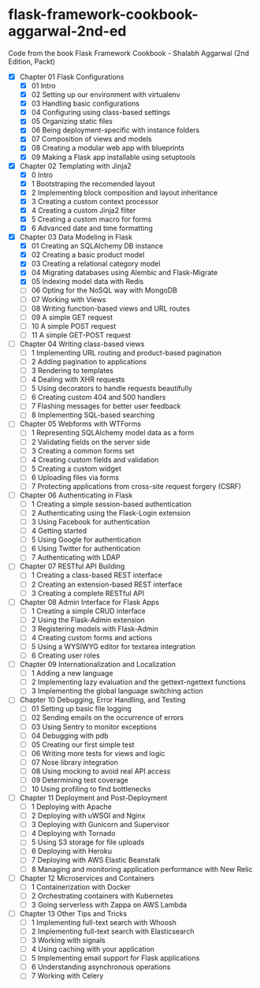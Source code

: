 # flask-framework-cookbook-aggarwal-2nd-ed
Code from the book Flask Framework Cookbook - Shalabh Aggarwal (2nd Edition, Packt)

* [x]  Chapter 01 Flask Configurations
    * [x]  01 Intro
    * [x]  02 Setting up our environment with virtualenv
    * [x]  03 Handling basic configurations
    * [x]  04 Configuring using class-based settings
    * [x]  05 Organizing static files
    * [x]  06 Being deployment-specific with instance folders
    * [x]  07 Composition of views and models
    * [x]  08 Creating a modular web app with blueprints
    * [x]  09 Making a Flask app installable using setuptools
* [x]  Chapter 02 Templating with Jinja2
    * [x]  0 Intro
    * [x]  1 Bootstraping the recomended layout
    * [x]  2 Implementing block composition and layout inheritance
    * [x]  3 Creating a custom context processor
    * [x]  4 Creating a custom Jinja2 filter
    * [x]  5 Creating a custom macro for forms
    * [x]  6 Advanced date and time formatting
* [x]  Chapter 03 Data Modeling in Flask
    * [x]  01 Creating an SQLAlchemy DB instance
    * [x]  02 Creating a basic product model
    * [x]  03 Creating a relational category model
    * [x]  04 Migrating databases using Alembic and Flask-Migrate
    * [x]  05 Indexing model data with Redis
    * [ ]  06 Opting for the NoSQL way with MongoDB
    * [ ]  07 Working with Views
    * [ ]  08 Writing function-based views and URL routes
    * [ ]  09 A simple GET request
    * [ ]  10 A simple POST request
    * [ ]  11 A simple GET-POST request
* [ ]  Chapter 04 Writing class-based views
    * [ ]  1 Implementing URL routing and product-based pagination
    * [ ]  2 Adding pagination to applications
    * [ ]  3 Rendering to templates
    * [ ]  4 Dealing with XHR requests
    * [ ]  5 Using decorators to handle requests beautifully
    * [ ]  6 Creating custom 404 and 500 handlers
    * [ ]  7 Flashing messages for better user feedback
    * [ ]  8 Implementing SQL-based searching
* [ ]  Chapter 05 Webforms with WTForms
    * [ ]  1 Representing SQLAlchemy model data as a form
    * [ ]  2 Validating fields on the server side
    * [ ]  3 Creating a common forms set
    * [ ]  4 Creating custom fields and validation
    * [ ]  5 Creating a custom widget
    * [ ]  6 Uploading files via forms
    * [ ]  7 Protecting applications from cross-site request forgery (CSRF)
* [ ]  Chapter 06 Authenticating in Flask
    * [ ]  1 Creating a simple session-based authentication
    * [ ]  2 Authenticating using the Flask-Login extension
    * [ ]  3 Using Facebook for authentication
    * [ ]  4 Getting started
    * [ ]  5 Using Google for authentication
    * [ ]  6 Using Twitter for authentication
    * [ ]  7 Authenticating with LDAP
* [ ]  Chapter 07 RESTful API Building
    * [ ]  1 Creating a class-based REST interface
    * [ ]  2 Creating an extension-based REST interface
    * [ ]  3 Creating a complete RESTful API
* [ ]  Chapter 08 Admin Interface for Flask Apps
    * [ ]  1 Creating a simple CRUD interface
    * [ ]  2 Using the Flask-Admin extension
    * [ ]  3 Registering models with Flask-Admin
    * [ ]  4 Creating custom forms and actions
    * [ ]  5 Using a WYSIWYG editor for textarea integration
    * [ ]  6 Creating user roles
* [ ]  Chapter 09 Internationalization and Localization
    * [ ]  1 Adding a new language
    * [ ]  2 Implementing lazy evaluation and the gettext-ngettext functions
    * [ ]  3 Implementing the global language switching action
* [ ]  Chapter 10 Debugging, Error Handling, and Testing
    * [ ]  01 Setting up basic file logging
    * [ ]  02 Sending emails on the occurrence of errors
    * [ ]  03 Using Sentry to monitor exceptions
    * [ ]  04 Debugging with pdb
    * [ ]  05 Creating our first simple test
    * [ ]  06 Writing more tests for views and logic
    * [ ]  07 Nose library integration
    * [ ]  08 Using mocking to avoid real API access
    * [ ]  09 Determining test coverage
    * [ ]  10 Using profiling to find bottlenecks
* [ ]  Chapter 11 Deployment and Post-Deployment
    * [ ]  1 Deploying with Apache
    * [ ]  2 Deploying with uWSGI and Nginx
    * [ ]  3 Deploying with Gunicorn and Supervisor
    * [ ]  4 Deploying with Tornado
    * [ ]  5 Using S3 storage for file uploads
    * [ ]  6 Deploying with Heroku
    * [ ]  7 Deploying with AWS Elastic Beanstalk
    * [ ]  8 Managing and monitoring application performance with New Relic
* [ ]  Chapter 12 Microservices and Containers
    * [ ]  1 Containerization with Docker
    * [ ]  2 Orchestrating containers with Kubernetes
    * [ ]  3 Going serverless with Zappa on AWS Lambda
* [ ]  Chapter 13 Other Tips and Tricks
    * [ ]  1 Implementing full-text search with Whoosh
    * [ ]  2 Implementing full-text search with Elasticsearch
    * [ ]  3 Working with signals
    * [ ]  4 Using caching with your application
    * [ ]  5 Implementing email support for Flask applications
    * [ ]  6 Understanding asynchronous operations
    * [ ]  7 Working with Celery
